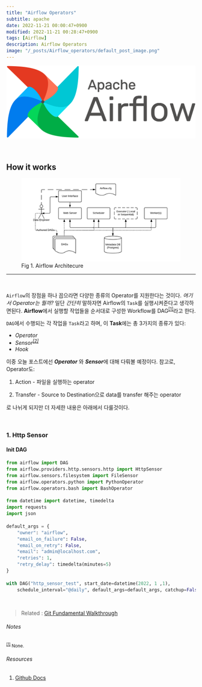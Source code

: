 ```yaml
---
title: "Airflow Operators"
subtitle: apache
date: 2022-11-21 00:00:47+0900
modified: 2022-11-21 00:28:47+0900
tags: [Airflow]
description: Airflow Operators
image: "/_posts/Airflow_operators/default_post_image.png"
---
```


![default_post_image](https://raw.githubusercontent.com/avoholo/avoholo.github.io/master/_posts/Airflow_operators/default_post_image.png)



<br>

## How it works

<figure>
<img src="https://raw.githubusercontent.com/avoholo/avoholo.github.io/master/_posts/Airflow_operators/how_it_works.png" alt="how_git_works">
<figcaption>Fig 1. Airflow Architecure</figcaption>
</figure>



***

<br>

`Airflow`의 장점을 하나 꼽으라면 다양한 종류의 Operator를 지원한다는 것이다. *여기서 Operator는 뭘까?*  일단 *간단히* 말하자면 Airflow의 `Task`를 실행시켜준다고 생각하면된다. **Airflow**에서 실행할 작업들을 순서대로 구성한 Workflow를 DAG<sup id="medium">[[1]](#medium-ref)</sup>라고 한다. 

`DAG`에서 수행되는 각 작업을 `Task`라고 하며, 이 **Task**에는 총 3가지의 종류가 있다:

- *Operator*
- *Sensor<sup id="medium">[[2]](#medium-ref)</sup>*
- *Hook*

이중 오늘 포스트에선 ***Operator*** 와 ***Sensor***에 대해 다뤄볼 예정이다. 참고로, Operator도:



1) Action - 파일을 실행하는 operator 

2) Transfer - Source to Destination으로 data를 transfer 해주는 operator

로 나뉘게 되지만 더 자세한 내용은 아래에서 다룰것이다.

<br>

### 1. Http Sensor

#### Init DAG

~~~python
from airflow import DAG
from airflow.providers.http.sensors.http import HttpSensor
from airflow.sensors.filesystem import FileSensor
from airflow.operators.python import PythonOperator
from airflow.operators.bash import BashOperator

from datetime import datetime, timedelta
import requests
import json

default_args = {
    "owner": "airflow",
    "email_on_failure": False,
    "email_on_retry": False,
    "email": "admin@localhost.com",
    "retries": 1,
    "retry_delay": timedelta(minutes=5)
}

with DAG("http_sensor_test", start_date=datetime(2022, 1 ,1), 
    schedule_interval="@daily", default_args=default_args, catchup=False) as dag:
~~~

<br>





> Related :
> <a href="/git-fundamental-walkthrough">Git Fundamental Walkthrough </a> 




###### Notes
<small id="medium-ref"><sup>[[1]](#medium)</sup> None.</small>

###### Resources
1. [Github Docs](https://docs.github.com/en)
